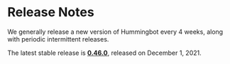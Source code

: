 # Release Notes

We generally release a new version of Hummingbot every 4 weeks, along with periodic intermittent releases.

The latest stable release is **[0.46.0](/release-notes/0.46.0)**, released on December 1, 2021.